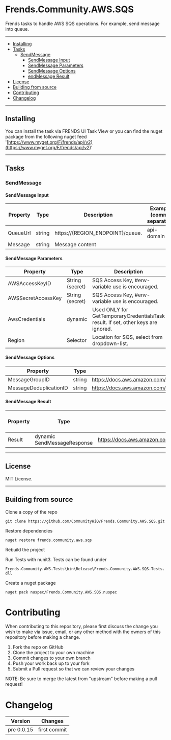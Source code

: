 # Frends.Community.AWS.SQS
Frends tasks to handle AWS SQS operations. For example, send message into queue.
***
- [Installing](#installing)
- [Tasks](#tasks)
  - [SendMessage](#sendmessage)
    - [SendMessage Input](#sendmessage-input)
    - [SendMessage Parameters](#sendmessage-parameters)
	- [SendMessage Options](#sendmessage-options)
    - [endMessage Result](#sendmessage-result)
- [License](#license)
- [Building from source](#building-from-source)
- [Contributing](#contributing)
- [Changelog](#changelog)

***
## Installing
You can install the task via FRENDS UI Task View or you can find the nuget package from the following nuget feed
'[https://www.myget.org/F/frends/api/v2](https://www.myget.org/F/frends/api/v2)'
***
## Tasks

### SendMessage

#### SendMessage Input
Property | Type | Description | Example (comma separated)
---------|------|-------------|--------
QueueUrl | string | https://{REGION_ENDPOINT}/queue.|api-domain|/{YOUR_ACCOUNT_NUMBER}/{YOUR_QUEUE_NAME} | 
Message | string | Message content | 


#### SendMessage Parameters
Property | Type | Description | Example (comma separated)
---------|------|-------------|--------
AWSAccessKeyID | String (secret) | SQS Access Key, #env-variable use is encouraged. | AKIAIOSFODNN7EXAMPLE
AWSSecretAccessKey | String (secret) | SQS Access Key, #env-variable use is encouraged. | wJalrXUtnFEMI/K7MDENG/bPxRfiCYEXAMPLEKEY
AwsCredentials | dynamic | Used ONLY for GetTemporaryCredentialsTask result. If set, other keys are ignored. | #result[Get Temporary Credentials]
Region | Selector | Location for SQS, select from dropdown-list. | EUWest1

#### SendMessage Options
Property | Type | Description | Example (comma separated)
---------|------|-------------|--------
MessageGroupID | string | https://docs.aws.amazon.com/AWSSimpleQueueService/latest/APIReference/API_SendMessage.html | 7
MessageDeduplicationID  | string |  https://docs.aws.amazon.com/AWSSimpleQueueService/latest/APIReference/API_SendMessage.html | System.Guid.NewGuid().ToString()

#### SendMessage Result
Property | Type | Description | Example (comma separated)
---------|------|-------------|--------
Result | dynamic SendMessageResponse | https://docs.aws.amazon.com/sdkfornet/latest/apidocs/items/TSQSSendMessageResponseNET45.html | 
***

## License
MIT License.
***
## Building from source

Clone a copy of the repo

`git clone https://github.com/CommunityHiQ/Frends.Community.AWS.SQS.git`

Restore dependencies

`nuget restore frends.community.aws.sqs`

Rebuild the project

Run Tests with nunit3. Tests can be found under

`Frends.Community.AWS.Tests\bin\Release\Frends.Community.AWS.SQS.Tests.dll`

Create a nuget package

`nuget pack nuspec/Frends.Community.AWS.SQS.nuspec`

# Contributing
When contributing to this repository, please first discuss the change you wish to make via issue, email, or any other method with the owners of this repository before making a change.

1. Fork the repo on GitHub
2. Clone the project to your own machine
3. Commit changes to your own branch
4. Push your work back up to your fork
5. Submit a Pull request so that we can review your changes

NOTE: Be sure to merge the latest from "upstream" before making a pull request!

# Changelog

| Version             | Changes              |
| --------------------| ---------------------|
| pre 0.0.15 | first commit  |